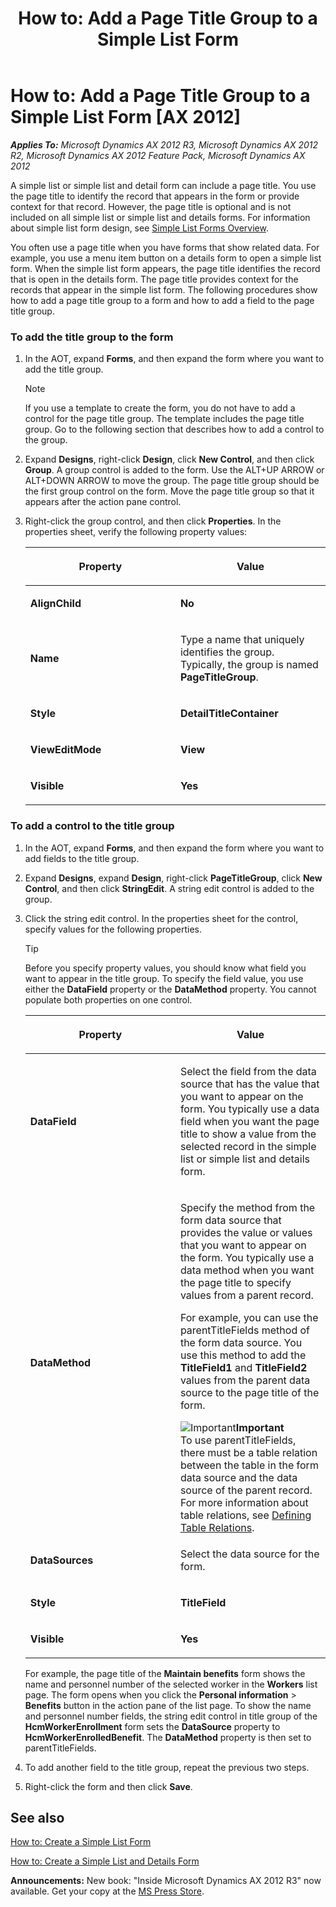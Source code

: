 ﻿---
title: 'How to: Add a Page Title Group to a Simple List Form'
TOCTitle: 'How to: Add a Page Title Group to a Simple List Form'
ms:assetid: 3c71ec62-a4ca-4ae1-9822-16bde9ba7f48
ms:mtpsurl: https://msdn.microsoft.com/en-us/library/Hh538477(v=AX.60)
ms:contentKeyID: 39508910
ms.date: 05/18/2015
mtps_version: v=AX.60
---

# How to: Add a Page Title Group to a Simple List Form [AX 2012]


_**Applies To:** Microsoft Dynamics AX 2012 R3, Microsoft Dynamics AX 2012 R2, Microsoft Dynamics AX 2012 Feature Pack, Microsoft Dynamics AX 2012_

A simple list or simple list and detail form can include a page title. You use the page title to identify the record that appears in the form or provide context for that record. However, the page title is optional and is not included on all simple list or simple list and details forms. For information about simple list form design, see [Simple List Forms Overview](simple-list-forms-overview.md).

You often use a page title when you have forms that show related data. For example, you use a menu item button on a details form to open a simple list form. When the simple list form appears, the page title identifies the record that is open in the details form. The page title provides context for the records that appear in the simple list form. The following procedures show how to add a page title group to a form and how to add a field to the page title group.

### To add the title group to the form

1.  In the AOT, expand **Forms**, and then expand the form where you want to add the title group.
    

    > [!NOTE]
    > <P>If you use a template to create the form, you do not have to add a control for the page title group. The template includes the page title group. Go to the following section that describes how to add a control to the group.</P>



2.  Expand **Designs**, right-click **Design**, click **New Control**, and then click **Group**. A group control is added to the form. Use the ALT+UP ARROW or ALT+DOWN ARROW to move the group. The page title group should be the first group control on the form. Move the page title group so that it appears after the action pane control.

3.  Right-click the group control, and then click **Properties**. In the properties sheet, verify the following property values:
    
    <table>
    <colgroup>
    <col style="width: 50%" />
    <col style="width: 50%" />
    </colgroup>
    <thead>
    <tr class="header">
    <th><p>Property</p></th>
    <th><p>Value</p></th>
    </tr>
    </thead>
    <tbody>
    <tr class="odd">
    <td><p><strong>AlignChild</strong></p></td>
    <td><p><strong>No</strong></p></td>
    </tr>
    <tr class="even">
    <td><p><strong>Name</strong></p></td>
    <td><p>Type a name that uniquely identifies the group. Typically, the group is named <strong>PageTitleGroup</strong>.</p></td>
    </tr>
    <tr class="odd">
    <td><p><strong>Style</strong></p></td>
    <td><p><strong>DetailTitleContainer</strong></p></td>
    </tr>
    <tr class="even">
    <td><p><strong>ViewEditMode</strong></p></td>
    <td><p><strong>View</strong></p></td>
    </tr>
    <tr class="odd">
    <td><p><strong>Visible</strong></p></td>
    <td><p><strong>Yes</strong></p></td>
    </tr>
    </tbody>
    </table>


### To add a control to the title group

1.  In the AOT, expand **Forms**, and then expand the form where you want to add fields to the title group.

2.  Expand **Designs**, expand **Design**, right-click **PageTitleGroup**, click **New Control**, and then click **StringEdit**. A string edit control is added to the group.

3.  Click the string edit control. In the properties sheet for the control, specify values for the following properties.
    

    > [!TIP]
    > <P>Before you specify property values, you should know what field you want to appear in the title group. To specify the field value, you use either the <STRONG>DataField</STRONG> property or the <STRONG>DataMethod</STRONG> property. You cannot populate both properties on one control.</P>

    
    <table>
    <colgroup>
    <col style="width: 50%" />
    <col style="width: 50%" />
    </colgroup>
    <thead>
    <tr class="header">
    <th><p>Property</p></th>
    <th><p>Value</p></th>
    </tr>
    </thead>
    <tbody>
    <tr class="odd">
    <td><p><strong>DataField</strong></p></td>
    <td><p>Select the field from the data source that has the value that you want to appear on the form. You typically use a data field when you want the page title to show a value from the selected record in the simple list or simple list and details form.</p></td>
    </tr>
    <tr class="even">
    <td><p><strong>DataMethod</strong></p></td>
    <td><p>Specify the method from the form data source that provides the value or values that you want to appear on the form. You typically use a data method when you want the page title to specify values from a parent record.</p>
    <p>For example, you can use the parentTitleFields method of the form data source. You use this method to add the <strong>TitleField1</strong> and <strong>TitleField2</strong> values from the parent data source to the page title of the form.</p>
    <div class="mtps-table">
    <div class="mtps-row">
    <img src="images/Hh404129.alert_caution(en-us,AX.60).gif" title="Important" alt="Important" class="note" /><strong>Important</strong>
    </div>
    <div class="mtps-row">
    To use parentTitleFields, there must be a table relation between the table in the form data source and the data source of the parent record. For more information about table relations, see <a href="defining-table-relations.md">Defining Table Relations</a>.
    </div>
    </div></td>
    </tr>
    <tr class="odd">
    <td><p><strong>DataSources</strong></p></td>
    <td><p>Select the data source for the form.</p></td>
    </tr>
    <tr class="even">
    <td><p><strong>Style</strong></p></td>
    <td><p><strong>TitleField</strong></p></td>
    </tr>
    <tr class="odd">
    <td><p><strong>Visible</strong></p></td>
    <td><p><strong>Yes</strong></p></td>
    </tr>
    </tbody>
    </table>
    
    For example, the page title of the **Maintain benefits** form shows the name and personnel number of the selected worker in the **Workers** list page. The form opens when you click the **Personal information** \> **Benefits** button in the action pane of the list page. To show the name and personnel number fields, the string edit control in title group of the **HcmWorkerEnrollment** form sets the **DataSource** property to **HcmWorkerEnrolledBenefit**. The **DataMethod** property is then set to parentTitleFields.

4.  To add another field to the title group, repeat the previous two steps.

5.  Right-click the form and then click **Save**.

## See also

[How to: Create a Simple List Form](how-to-create-a-simple-list-form.md)

[How to: Create a Simple List and Details Form](how-to-create-a-simple-list-and-details-form.md)

  
**Announcements:** New book: "Inside Microsoft Dynamics AX 2012 R3" now available. Get your copy at the [MS Press Store](https://www.microsoftpressstore.com/store/inside-microsoft-dynamics-ax-2012-r3-9780735685109).

